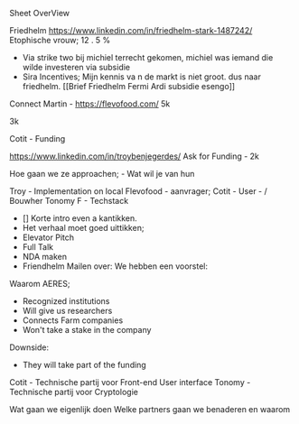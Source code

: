 Sheet OverView

Friedhelm https://www.linkedin.com/in/friedhelm-stark-1487242/
Etophische vrouw;
12 . 5 %
- Via strike two bij michiel terrecht gekomen, michiel was iemand die wilde investeren via subsidie
- Sira Incentives; Mijn kennis va n de markt is niet groot. dus naar friedhelm. 
[[Brief Friedhelm Fermi Ardi subsidie esengo]]

Connect Martin - https://flevofood.com/
5k

3k 

Cotit - Funding 

https://www.linkedin.com/in/troybenjegerdes/
Ask for Funding - 2k 


Hoe gaan we ze approachen; - 
Wat wil je van hun

Troy - Implementation on local
Flevofood - aanvrager;
Cotit - User - / Bouwher
Tonomy F - Techstack


- [] Korte intro even a kantikken. 
- Het verhaal moet goed uittikken; 
- Elevator Pitch
- Full Talk
- NDA maken
- Friendhelm Mailen over: We hebben een voorstel: 

Waarom AERES;

- Recognized institutions
- Will give us researchers
- Connects Farm companies
- Won't take a stake in the company

Downside:
- They will take part of the funding


Cotit - Technische partij voor Front-end User interface 
Tonomy - Technische partij voor Cryptologie


Wat gaan we eigenlijk doen
Welke partners gaan we benaderen en waarom
